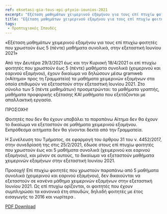 ```yaml
---
ref: eksetasi-gia-tous-epi-ptyxio-iounios-2021
excerpt: "Εξέταση μαθημάτων χειμερινού εξαμήνου για τους επί πτυχίω φοιτητές που χρωστούν έως 5 (πέντε) μαθήματα συνολικά, στην εξεταστική Ιουνίου 2021"
title: "Εξέταση μαθημάτων χειμερινού εξαμήνου για τους επί πτυχίω φοιτητές που χρωστούν έως 5 (πέντε) μαθήματα συνολικά, στην εξεταστική Ιουνίου 2021"
tags: 
 - Προπτυχιακές Σπουδές
---
```



«Εξέταση μαθημάτων χειμερινού εξαμήνου για τους επί πτυχίω φοιτητές που χρωστούν έως 5 (πέντε) μαθήματα συνολικά, στην εξεταστική Ιουνίου 2021»

Από την Δευτέρα 29/3/2021 έως και την Κυριακή 18/4/2021 οι επί πτυχίω φοιτητές  που χρωστούν έως 5 (πέντε) μαθήματα συνολικά (χειμερινού και εαρινού εξαμήνου), έχουν δικαίωμα να δηλώσουν μέσω gramweb («Αίτημα» προς τη Γραμματεία) τα μαθήματα χειμερινών εξαμήνων στα οποία επιθυμούν να εξεταστούν στην εξεταστική Ιουνίου 2021.
Στο σύνολο των 5 (πέντε μαθημάτων) προσμετρώνται: τα μαθήματα γραπτής, μαθήματα προφορικής εξέτασης ΚΑΙ μαθήματα που εξετάζονται με απαλλακτική εργασία.

ΠΡΟΣΟΧΗ!

Φοιτητές που δεν θα έχουν υποβάλει το παραπάνω Αίτημα δεν θα έχουν το δικαίωμα να εξεταστούν σε μαθήματα χειμερινού εξαμήνου.
Εκπρόθεσμα αιτήματα δεν θα γίνονται δεκτά από την Γραμματεία.

Η Συνέλευση του Τμήματος, σε εφαρμογή του άρθρου 31 του ν. 4452/2017,  στην συνεδρίασή της στις 25/2/2021, έδωσε στους επί πτυχίω φοιτητές που χρωστούν έως και 5 μαθήματα συνολικά (χειμερινού και εαρινού εξαμήνου), και μόνον σε αυτούς, το δικαίωμα να εξεταστούν μαθήματα χειμερινών εξαμήνων στην εξεταστική Ιουνίου 2021.

Προσοχή! Επί πτυχίω φοιτητές που χρωστούν παραπάνω από 5 μαθήματα συνολικά (χειμερινού και εαρινού εξαμήνου), δεν δικαιούνται να εξεταστούν σε κανένα μάθημα χειμερινών εξαμήνων στην εξεταστική Ιουνίου 2021.
Ως επί πτυχίω ορίζονται, οι φοιτητές που έχουν συμπληρώσει τα κανονικά έτη σπουδών, δηλαδή φοιτητές με έτος εισαγωγής το 2016 και νωρίτερα .

[PDF Download](https://ionio.gr/download.php?f=20000-20999/IU-nf-20457-13503-gr.pdf)
